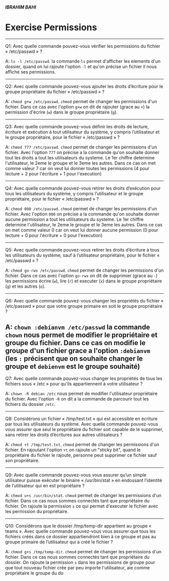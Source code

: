 ##### IBRAHIM BAHI
# Exercise Permissions

---
Q1: Avec quelle commande pouvez-vous vérifier les permissions du fichier « /etc/passwd » ?

A: `ls -l /etc/passwd`. la commande `ls` permet d'afficher les elements d'un dossier, quand on lui rajoute l'option `-l` et qu'on précise un fichier il nous affiche ses permissions.

---

Q2: Avec quelle commande pouvez-vous ajouter les droits d’écriture pour le groupe propriétaire du fichier « /etc/passwd » ?

A: `chmod g+w /etc/passwd`. `chmod` permet de changer les permissions d'un fichier. Dans ce cas avec l'option `g+w` on dit de rajouter (grace au `+`) la permission d'écrire (`w`) dans le groupe propriétaire (`g`).

---

Q3: Avec quelle commande pouvez-vous définir les droits de lecture, écriture et exécution à tout utilisateur du système, y compris l’utilisateur et le groupe propriétaire, pour le fichier « /etc/passwd » ? 

A: `chmod 777 /etc/passwd`. `chmod` permet de changer les permissions d'un fichier. Avec l'option `777` on précise a la commande qu'on souhaite donner tout les droits a tout les utilisateurs du systeme. Le 1er chiffre determine l'utilisateur, le 2eme le groupe et le 3eme les autres. Dans ce cas on met comme valeur 7 car on veut lui donner toutes les permissions (4 pour lecture + 2 pour l'écriture + 1 pour l'execution)

---

Q4: Avec quelle commande pouvez-vous retirer les droits d’exécution pour tous les utilisateurs du système, y compris l’utilisateur et le groupe propriétaire, pour le fichier « /etc/passwd » ? 

A: `chmod 000 /etc/passwd`. `chmod` permet de changer les permissions d'un fichier. Avec l'option `000` on précise a la commande qu'on souhaite donner aucune permission a tout les utilisateurs du systeme. Le 1er chiffre determine l'utilisateur, le 2eme le groupe et le 3eme les autres. Dans ce cas on met comme valeur 0 car on veut lui donner aucune permission (0 pour lecture + 0 pour l'écriture + 0 pour l'execution)

---

Q5: Avec quelle commande pouvez-vous retirer les droits d’écriture à tous les utilisateurs du système, sauf à l’utilisateur propriétaire, pour le fichier « /etc/passwd » ?


A: `chmod go-rwx /etc/passwd`. `chmod` permet de changer les permissions d'un fichier. Dans ce cas avec l'option `go-rwx` on dit de supprimier (grace au `-`) les permissions écrire (`w`), lire (`r`) et executer (`x`) dans le groupe propriétaire (`g`) et les autres (`o`).

---

Q6: Avec quelle commande pouvez-vous changer les propriétés du fichier « /etc/passwd » pour que votre groupe primaire en soit le groupe propriétaire ?


A: `chown :debianvm /etc/passwd` la commande `chown` nous permet de modifier le propriétaire et groupe du fichier. Dans ce cas on modifie le groupe d'un fichier grace a l'option `:debianvm` (les `:` précisent que on souhaite changer le groupe et `debienvm` est le groupe souhaité)
---

Q7: Avec quelle commande pouvez-vous changer les propriétés de tous les fichiers sous « /etc »  pour qu’ils appartiennent à votre utilisateur ?

A: `chown -R debian /etc` nous permet de modifier l'utilisateur propriétaire du fichier. Avec l'option `-R` on dit a la commande de parcourir tout les fichiers du dossier `/etc`.

---

Q8: Considérons un fichier « /tmp/test.txt » qui est accessible en écriture par tous les utilisateurs du système. Avec quelle commande pouvez-vous vous assurer que seul le propriétaire du fichier soit capable de le supprimer, sans retirer les droits d’écritures aux autres utilisateurs ?


A: `chmod +t /tmp/test.txt`. `chmod` permet de changer les permissions d'un fichier. En rajoutant l'option `+t` on rajoute un "sticky bit", quand le propriétaire du fichier le rajoute, personne peut supprimer ce fichier sauf son propriétaire.

---

Q9:  Avec quelle commande pouvez-vous vous assurer qu’un simple utilisateur puisse exécuter le binaire « /usr/bin/stat » en endossant l’identité de l’utilisateur qui en est propriétaire ?

A: `chmod u+s /usr/bin/stat`. `chmod` permet de changer les permissions d'un fichier. Dans ce cas nous sommes connectés tant que propriétaire du fichier. On rajoute la permission `s` ce qui permet d'executer le fichier avec les permission du propriétaire.

---

Q10: Considérons que le dossier /tmp/temp-dir appartient au groupe « teams ». Avec quelle commande pouvez-vous vous assurer que tous les fichiers créés dans ce dossier appartiendront bien à ce groupe et pas au groupe primaire de l’utilisateur qui a créé le fichier ?

A: `chmod g+s /tmp/temp-dir`. `chmod` permet de changer les permissions d'un fichier. Dans ce cas nous sommes connectés tant que propriétaire du dossier. On rajoute la permission `s` dans les permissions de groupe pour que tout nouveau fichier crée par peu importe l'utilisateur, aie comme propriétaire le groupe du do